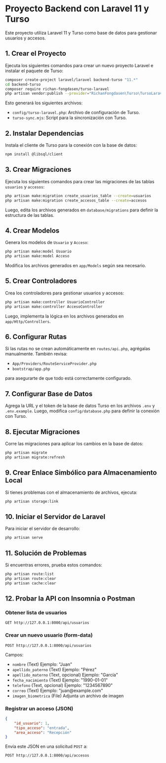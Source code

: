 # Proyecto Backend con Laravel 11 y Turso

Este proyecto utiliza Laravel 11 y Turso como base de datos para gestionar usuarios y accesos.

## 1. Crear el Proyecto

Ejecuta los siguientes comandos para crear un nuevo proyecto Laravel e instalar el paquete de Turso:

```bash
composer create-project laravel/laravel backend-turso "11.*"
cd backend-turso
composer require richan-fongdasen/turso-laravel
php artisan vendor:publish --provider="RichanFongdasen\Turso\TursoLaravelServiceProvider"
```

Esto generará los siguientes archivos:

-   `config/turso-laravel.php`: Archivo de configuración de Turso.
-   `turso-sync.mjs`: Script para la sincronización con Turso.

## 2. Instalar Dependencias

Instala el cliente de Turso para la conexión con la base de datos:

```bash
npm install @libsql/client
```

## 3. Crear Migraciones

Ejecuta los siguientes comandos para crear las migraciones de las tablas `usuarios` y `accesos`:

```bash
php artisan make:migration create_usuarios_table --create=usuarios
php artisan make:migration create_accesos_table --create=accesos
```

Luego, edita los archivos generados en `database/migrations` para definir la estructura de las tablas.

## 4. Crear Modelos

Genera los modelos de `Usuario` y `Acceso`:

```bash
php artisan make:model Usuario
php artisan make:model Acceso
```

Modifica los archivos generados en `app/Models` según sea necesario.

## 5. Crear Controladores

Crea los controladores para gestionar usuarios y accesos:

```bash
php artisan make:controller UsuarioController
php artisan make:controller AccesoController
```

Luego, implementa la lógica en los archivos generados en `app/Http/Controllers`.

## 6. Configurar Rutas

Si las rutas no se crean automáticamente en `routes/api.php`, agrégalas manualmente. También revisa:

-   `App/Providers/RouteServiceProvider.php`
-   `bootstrap/app.php`

para asegurarte de que todo está correctamente configurado.

## 7. Configurar Base de Datos

Agrega la URL y el token de la base de datos Turso en los archivos `.env` y `.env.example`. Luego, modifica `config/database.php` para definir la conexión con Turso.

## 8. Ejecutar Migraciones

Corre las migraciones para aplicar los cambios en la base de datos:

```bash
php artisan migrate
php artisan migrate:refresh
```

## 9. Crear Enlace Simbólico para Almacenamiento Local

Si tienes problemas con el almacenamiento de archivos, ejecuta:

```bash
php artisan storage:link
```

## 10. Iniciar el Servidor de Laravel

Para iniciar el servidor de desarrollo:

```bash
php artisan serve
```

## 11. Solución de Problemas

Si encuentras errores, prueba estos comandos:

```bash
php artisan route:list
php artisan route:clear
php artisan cache:clear
```

## 12. Probar la API con Insomnia o Postman

### Obtener lista de usuarios

```http
GET http://127.0.0.1:8000/api/usuarios
```

### Crear un nuevo usuario (form-data)

```http
POST http://127.0.0.1:8000/api/usuarios
```

Campos:

-   `nombre` (Text) Ejemplo: "Juan"
-   `apellido_paterno` (Text) Ejemplo: "Pérez"
-   `apellido_materno` (Text, opcional) Ejemplo: "García"
-   `fecha_nacimiento` (Text) Ejemplo: "1990-01-01"
-   `telefono` (Text, opcional) Ejemplo: "1234567890"
-   `correo` (Text) Ejemplo: "juan\@example.com"
-   `imagen_biometrica` (File) Adjunta un archivo de imagen

### Registrar un acceso (JSON)

```json
{
    "id_usuario": 1,
    "tipo_acceso": "entrada",
    "area_acceso": "Recepción"
}
```

Envía este JSON en una solicitud `POST` a:

```http
POST http://127.0.0.1:8000/api/accesos
```
